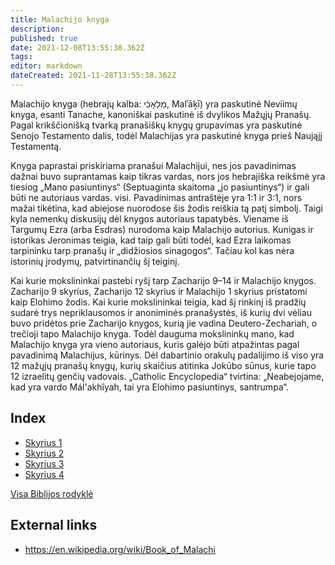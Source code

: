 ```yaml
---
title: Malachijo knyga
description: 
published: true
date: 2021-12-08T13:55:38.362Z
tags: 
editor: markdown
dateCreated: 2021-11-28T13:55:38.362Z
---
```


Malachijo knyga (hebrajų kalba: מַלְאָכִ֔י, Malʾāḵī) yra paskutinė Neviimų knyga, esanti Tanache, kanoniškai paskutinė iš dvylikos Mažųjų Pranašų. Pagal krikščionišką tvarką pranašiškų knygų grupavimas yra paskutinė Senojo Testamento dalis, todėl Malachijas yra paskutinė knyga prieš Naująjį Testamentą.

Knyga paprastai priskiriama pranašui Malachijui, nes jos pavadinimas dažnai buvo suprantamas kaip tikras vardas, nors jos hebrajiška reikšmė yra tiesiog „Mano pasiuntinys“ (Septuaginta skaitoma „jo pasiuntinys“) ir gali būti ne autoriaus vardas. visi. Pavadinimas antraštėje yra 1:1 ir 3:1, nors mažai tikėtina, kad abiejose nuorodose šis žodis reiškia tą patį simbolį. Taigi kyla nemenkų diskusijų dėl knygos autoriaus tapatybės. Viename iš Targumų Ezra (arba Esdras) nurodoma kaip Malachijo autorius. Kunigas ir istorikas Jeronimas teigia, kad taip gali būti todėl, kad Ezra laikomas tarpininku tarp pranašų ir „didžiosios sinagogos“. Tačiau kol kas nėra istorinių įrodymų, patvirtinančių šį teiginį.

Kai kurie mokslininkai pastebi ryšį tarp Zacharijo 9–14 ir Malachijo knygos. Zacharijo 9 skyrius, Zacharijo 12 skyrius ir Malachijo 1 skyrius pristatomi kaip Elohimo žodis. Kai kurie mokslininkai teigia, kad šį rinkinį iš pradžių sudarė trys nepriklausomos ir anoniminės pranašystės, iš kurių dvi vėliau buvo pridėtos prie Zacharijo knygos, kurią jie vadina Deutero-Zechariah, o trečioji tapo Malachijo knyga. Todėl dauguma mokslininkų mano, kad Malachijo knyga yra vieno autoriaus, kuris galėjo būti atpažintas pagal pavadinimą Malachijus, kūrinys. Dėl dabartinio orakulų padalijimo iš viso yra 12 mažųjų pranašų knygų, kurių skaičius atitinka Jokūbo sūnus, kurie tapo 12 izraelitų genčių vadovais. „Catholic Encyclopedia“ tvirtina: „Neabejojame, kad yra vardo Mál'akhîyah, tai yra Elohimo pasiuntinys, santrumpa“.

## Index

- [Skyrius 1](/lt/Bible/Malachi/1)
- [Skyrius 2](/lt/Bible/Malachi/2)
- [Skyrius 3](/lt/Bible/Malachi/3)
- [Skyrius 4](/lt/Bible/Malachi/4)


[Visa Biblijos rodyklė](/lt/index/bible)


## External links

- https://en.wikipedia.org/wiki/Book_of_Malachi